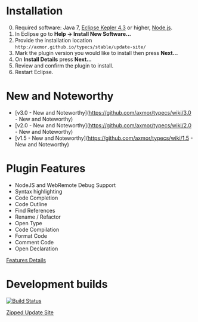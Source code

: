 # Installation

0. Required software: Java 7, [Eclipse Kepler 4.3](http://www.eclipse.org/kepler/) or higher, [Node.js](http://nodejs.org/).
1. In Eclipse go to **Help → Install New Software...**
2. Provide the installation location `http://axmor.github.io/typecs/stable/update-site/`
3. Mark the plugin version you would like to install then press **Next...** 
4. On **Install Details** press **Next...**
5. Review and confirm the plugin to install.
6. Restart Eclipse.

# New and Noteworthy

* [v3.0 - New and Noteworthy](https://github.com/axmor/typecs/wiki/3.0 - New and Noteworthy) 
* [v2.0 - New and Noteworthy](https://github.com/axmor/typecs/wiki/2.0 - New and Noteworthy) 
* [v1.5 - New and Noteworthy](https://github.com/axmor/typecs/wiki/1.5 - New and Noteworthy) 

# Plugin Features

* NodeJS and WebRemote Debug Support
* Syntax highlighting
* Code Completion
* Code Outline
* Find References
* Rename / Refactor
* Open Type
* Code Compilation
* Format Code
* Comment Code
* Open Declaration

[Features Details](https://github.com/axmor/typecs/wiki/Features)

# Development builds
[![Build Status](https://drone.io/github.com/axmor/typecs/status.png)](https://drone.io/github.com/axmor/typecs/latest)

[Zipped Update Site](https://drone.io/github.com/axmor/typecs/files/src/com.axmor.eclipse.typescript.repository/target/com.axmor.eclipse.typescript.repository-3.0.0-SNAPSHOT.zip)
